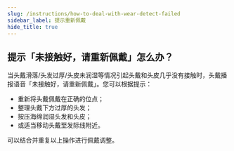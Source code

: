 ```yaml
---
slug: /instructions/how-to-deal-with-wear-detect-failed
sidebar_label: 提示重新佩戴
hide_title: true
---
```


## 提示「未接触好，请重新佩戴」怎么办？

当头戴滑落/头发过厚/头皮未润湿等情况引起头戴和头皮几乎没有接触时，头戴播报语音「未接触好，请重新佩戴」。您可以根据提示：

* 重新将头戴佩戴在正确的位点；
* 整理头戴下方过厚的头发；
* 按压海绵润湿头发和头皮；
* 或适当移动头戴至发际线附近。

可以结合并重复以上操作进行佩戴调整。